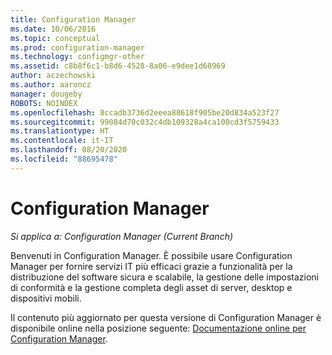 ```yaml
---
title: Configuration Manager
ms.date: 10/06/2016
ms.topic: conceptual
ms.prod: configuration-manager
ms.technology: configmgr-other
ms.assetid: c8b8f6c1-b8d6-4528-8a06-e9dee1d68969
author: aczechowski
ms.author: aaroncz
manager: dougeby
ROBOTS: NOINDEX
ms.openlocfilehash: 8ccadb3736d2eeea88618f905be20d834a523f27
ms.sourcegitcommit: 99084d70c032c4db109328a4ca100cd3f5759433
ms.translationtype: HT
ms.contentlocale: it-IT
ms.lasthandoff: 08/20/2020
ms.locfileid: "88695478"
---
```

# <a name="configuration-manager"></a>Configuration Manager

*Si applica a: Configuration Manager (Current Branch)*

Benvenuti in Configuration Manager. È possibile usare Configuration Manager per fornire servizi IT più efficaci grazie a funzionalità per la distribuzione del software sicura e scalabile, la gestione delle impostazioni di conformità e la gestione completa degli asset di server, desktop e dispositivi mobili.  

Il contenuto più aggiornato per questa versione di Configuration Manager è disponibile online nella posizione seguente: [Documentazione online per Configuration Manager](/configmgr).